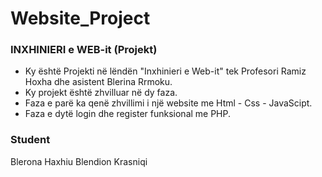 # Website_Project

### INXHINIERI e WEB-it (Projekt)

- Ky është Projekti në lëndën "Inxhinieri e Web-it" tek Profesori Ramiz Hoxha dhe asistent Blerina Rrmoku.
- Ky projekt është zhvilluar në dy faza.
- Faza e parë ka qenë zhvillimi i një website me Html - Css -  JavaScipt.
- Faza e dytë login dhe register funksional me PHP.



### Student
Blerona Haxhiu
Blendion Krasniqi
